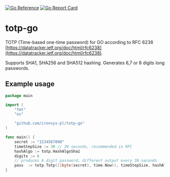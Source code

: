 [![Go Reference](https://pkg.go.dev/badge/github.com/ironsys-pl/totp-go.svg)](https://pkg.go.dev/github.com/ironsys-pl/totp-go)
[![Go Report Card](https://goreportcard.com/badge/github.com/ironsys-pl/totp-go)](https://goreportcard.com/report/github.com/ironsys-pl/totp-go)

# totp-go
TOTP (Time-based one-time password) for GO according to RFC 6238 [https://datatracker.ietf.org/doc/html/rfc6238](https://datatracker.ietf.org/doc/html/rfc6238).

Supports SHA1, SHA256 and SHA512 hashing. Generates 6,7 or 8 digits long passwords. 

## Example usage

```go
package main

import (
	"fmt"
	"os"

	"github.com/ironsys-pl/totp-go"
)

func main() {
    secret := "1234567890"
    timeStepSize := 30 // 30 seconds, recommended in RFC
    hashAlgo := totp.HashAlgoSha1
    digits := 6
    // produces 6 digit password, different output every 30 seconds
    pass  := totp.Totp([]byte(secret), time.Now(), timeStepSize, hashAlgo, digits)
}
```